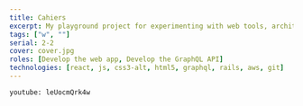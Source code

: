 ```yaml
---
title: Cahiers
excerpt: My playground project for experimenting with web tools, architectures techniques and methodologies
tags: ["w", ""]
serial: 2-2
cover: cover.jpg
roles: [Develop the web app, Develop the GraphQL API]
technologies: [react, js, css3-alt, html5, graphql, rails, aws, git]
---
```

`youtube: leUocmQrk4w`

